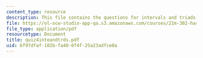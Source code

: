 ```yaml
---
content_type: resource
description: This file contains the questions for intervals and triads.
file: https://ol-ocw-studio-app-qa.s3.amazonaws.com/courses/21m-302-harmony-and-counterpoint-ii-spring-2005/bf97dfaf102bfa400f4f25a23adfce8a_quiz4inteandtrds.pdf
file_type: application/pdf
resourcetype: Document
title: quiz4inteandtrds.pdf
uid: bf97dfaf-102b-fa40-0f4f-25a23adfce8a
---
```

